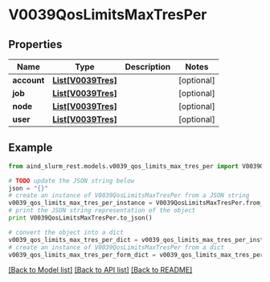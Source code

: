 # V0039QosLimitsMaxTresPer


## Properties

Name | Type | Description | Notes
------------ | ------------- | ------------- | -------------
**account** | [**List[V0039Tres]**](V0039Tres.md) |  | [optional] 
**job** | [**List[V0039Tres]**](V0039Tres.md) |  | [optional] 
**node** | [**List[V0039Tres]**](V0039Tres.md) |  | [optional] 
**user** | [**List[V0039Tres]**](V0039Tres.md) |  | [optional] 

## Example

```python
from aind_slurm_rest.models.v0039_qos_limits_max_tres_per import V0039QosLimitsMaxTresPer

# TODO update the JSON string below
json = "{}"
# create an instance of V0039QosLimitsMaxTresPer from a JSON string
v0039_qos_limits_max_tres_per_instance = V0039QosLimitsMaxTresPer.from_json(json)
# print the JSON string representation of the object
print V0039QosLimitsMaxTresPer.to_json()

# convert the object into a dict
v0039_qos_limits_max_tres_per_dict = v0039_qos_limits_max_tres_per_instance.to_dict()
# create an instance of V0039QosLimitsMaxTresPer from a dict
v0039_qos_limits_max_tres_per_form_dict = v0039_qos_limits_max_tres_per.from_dict(v0039_qos_limits_max_tres_per_dict)
```
[[Back to Model list]](../README.md#documentation-for-models) [[Back to API list]](../README.md#documentation-for-api-endpoints) [[Back to README]](../README.md)


